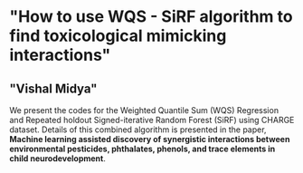 # "How to use WQS - SiRF algorithm to find toxicological mimicking interactions"
## "Vishal Midya"

We present the codes for the Weighted Quantile Sum (WQS) Regression and Repeated holdout Signed-iterative Random Forest (SiRF) using CHARGE dataset. Details of this combined algorithm is presented in the paper, **Machine learning assisted discovery of synergistic interactions between environmental pesticides, phthalates, phenols, and trace elements in child neurodevelopment**. 

